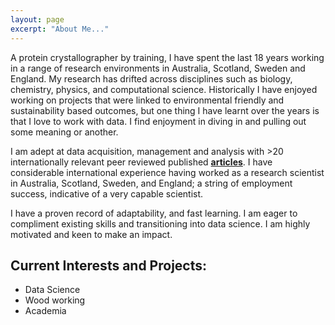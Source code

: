 ```yaml
---
layout: page
excerpt: "About Me..."
---
```


A protein crystallographer by training, I have spent the last 18 years working in a range of research environments in Australia, Scotland, Sweden and England. My research has drifted across disciplines such as biology, chemistry, physics, and computational science. Historically I have enjoyed working on projects that were linked to environmental friendly and sustainability based outcomes, but one thing I have learnt over the years is that I love to work with data. I find enjoyment in diving in and pulling out some meaning or another. 

I am adept at data acquisition, management and analysis with >20 internationally relevant peer reviewed published **[articles](https://scholar.google.com/citations?user=pMLL7IoAAAAJ&hl=en)**. I have considerable international experience having worked as a research scientist in Australia, Scotland, Sweden, and England; a string of employment success, indicative of a very capable scientist. 

I have a proven record of adaptability, and fast learning. I am eager to compliment existing skills and transitioning into data science. I am highly motivated and keen to make an impact.



## Current Interests and Projects:

- Data Science
- Wood working
- Academia

